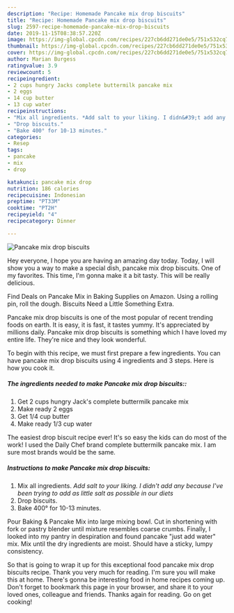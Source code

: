 ```yaml
---
description: "Recipe: Homemade Pancake mix drop biscuits"
title: "Recipe: Homemade Pancake mix drop biscuits"
slug: 2597-recipe-homemade-pancake-mix-drop-biscuits
date: 2019-11-15T08:38:57.220Z
image: https://img-global.cpcdn.com/recipes/227cb6dd271de0e5/751x532cq70/pancake-mix-drop-biscuits-recipe-main-photo.jpg
thumbnail: https://img-global.cpcdn.com/recipes/227cb6dd271de0e5/751x532cq70/pancake-mix-drop-biscuits-recipe-main-photo.jpg
cover: https://img-global.cpcdn.com/recipes/227cb6dd271de0e5/751x532cq70/pancake-mix-drop-biscuits-recipe-main-photo.jpg
author: Marian Burgess
ratingvalue: 3.9
reviewcount: 5
recipeingredient:
- 2 cups hungry Jacks complete buttermilk pancake mix
- 2 eggs
- 14 cup butter
- 13 cup water
recipeinstructions:
- "Mix all ingredients. *Add salt to your liking. I didn&#39;t add any because I&#39;ve been trying to add as little salt as possible in our diets*"
- "Drop biscuits."
- "Bake 400° for 10-13 minutes."
categories:
- Resep
tags:
- pancake
- mix
- drop

katakunci: pancake mix drop
nutrition: 186 calories
recipecuisine: Indonesian
preptime: "PT33M"
cooktime: "PT2H"
recipeyield: "4"
recipecategory: Dinner

---
```



![Pancake mix drop biscuits](https://img-global.cpcdn.com/recipes/227cb6dd271de0e5/751x532cq70/pancake-mix-drop-biscuits-recipe-main-photo.jpg)

Hey everyone, I hope you are having an amazing day today. Today, I will show you a way to make a special dish, pancake mix drop biscuits. One of my favorites. This time, I'm gonna make it a bit tasty. This will be really delicious.

Find Deals on Pancake Mix in Baking Supplies on Amazon. Using a rolling pin, roll the dough. Biscuits Need a Little Something Extra.

Pancake mix drop biscuits is one of the most popular of recent trending foods on earth. It is easy, it is fast, it tastes yummy. It's appreciated by millions daily. Pancake mix drop biscuits is something which I have loved my entire life. They're nice and they look wonderful.


To begin with this recipe, we must first prepare a few ingredients. You can have pancake mix drop biscuits using 4 ingredients and 3 steps. Here is how you cook it.

##### The ingredients needed to make Pancake mix drop biscuits::

1. Get 2 cups hungry Jack&#39;s complete buttermilk pancake mix
1. Make ready 2 eggs
1. Get 1/4 cup butter
1. Make ready 1/3 cup water


The easiest drop biscuit recipe ever! It&#39;s so easy the kids can do most of the work! I used the Daily Chef brand complete buttermilk pancake mix. I am sure most brands would be the same. 

##### Instructions to make Pancake mix drop biscuits:

1. Mix all ingredients. *Add salt to your liking. I didn&#39;t add any because I&#39;ve been trying to add as little salt as possible in our diets*
1. Drop biscuits.
1. Bake 400° for 10-13 minutes.


Pour Baking &amp; Pancake Mix into large mixing bowl. Cut in shortening with fork or pastry blender until mixture resembles coarse crumbs. Finally, I looked into my pantry in despiration and found pancake &#34;just add water&#34; mix. Mix until the dry ingredients are moist. Should have a sticky, lumpy consistency. 

So that is going to wrap it up for this exceptional food pancake mix drop biscuits recipe. Thank you very much for reading. I'm sure you will make this at home. There's gonna be interesting food in home recipes coming up. Don't forget to bookmark this page in your browser, and share it to your loved ones, colleague and friends. Thanks again for reading. Go on get cooking!
